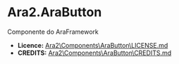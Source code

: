 # Ara2.AraButton
Componente do AraFramework

- **Licence:** [Ara2\Components\AraButton\LICENSE.md]
- **CREDITS:** [Ara2\Components\AraButton\CREDITS.md]

[Ara2\Components\AraButton\LICENSE.md]: <https://github.com/Ara2Framework/Ara2.AraButton/blob/master/Ara2.AraButton/Ara2/Components/AraButton/LICENSE.md>
[Ara2\Components\AraButton\CREDITS.md]: <https://github.com/Ara2Framework/Ara2.AraButton/blob/master/Ara2.AraButton/Ara2/Components/AraButton/CREDITS.md>
